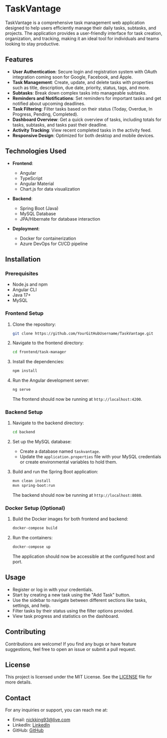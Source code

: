 # TaskVantage

TaskVantage is a comprehensive task management web application designed to help users efficiently manage their daily tasks, subtasks, and projects. The application provides a user-friendly interface for task creation, organization, and tracking, making it an ideal tool for individuals and teams looking to stay productive.

## Features

- **User Authentication**: Secure login and registration system with OAuth integration coming soon for Google, Facebook, and Apple.
- **Task Management**: Create, update, and delete tasks with properties such as title, description, due date, priority, status, tags, and more.
- **Subtasks**: Break down complex tasks into manageable subtasks.
- **Reminders and Notifications**: Set reminders for important tasks and get notified about upcoming deadlines.
- **Task Filtering**: Filter tasks based on their status (Today, Overdue, In Progress, Pending, Completed).
- **Dashboard Overview**: Get a quick overview of tasks, including totals for tasks, subtasks, and tasks past their deadline.
- **Activity Tracking**: View recent completed tasks in the activity feed.
- **Responsive Design**: Optimized for both desktop and mobile devices.

## Technologies Used

- **Frontend**:
  - Angular
  - TypeScript
  - Angular Material
  - Chart.js for data visualization

- **Backend**:
  - Spring Boot (Java)
  - MySQL Database
  - JPA/Hibernate for database interaction

- **Deployment**:
  - Docker for containerization
  - Azure DevOps for CI/CD pipeline

## Installation

### Prerequisites

- Node.js and npm
- Angular CLI
- Java 17+
- MySQL

### Frontend Setup

1. Clone the repository:
   ```bash
   git clone https://github.com/YourGitHubUsername/TaskVantage.git
   ```
2. Navigate to the frontend directory:
   ```bash
   cd frontend/task-manager
   ```
3. Install the dependencies:
   ```bash
   npm install
   ```
4. Run the Angular development server:
   ```bash
   ng serve
   ```
   The frontend should now be running at `http://localhost:4200`.

### Backend Setup

1. Navigate to the backend directory:
   ```bash
   cd backend
   ```
2. Set up the MySQL database:
   - Create a database named `taskvantage`.
   - Update the `application.properties` file with your MySQL credentials or create environmental variables to hold them.

3. Build and run the Spring Boot application:
   ```bash
   mvn clean install
   mvn spring-boot:run
   ```
   The backend should now be running at `http://localhost:8080`.

### Docker Setup (Optional)

1. Build the Docker images for both frontend and backend:
   ```bash
   docker-compose build
   ```
2. Run the containers:
   ```bash
   docker-compose up
   ```
   The application should now be accessible at the configured host and port.

## Usage

- Register or log in with your credentials.
- Start by creating a new task using the "Add Task" button.
- Use the sidebar to navigate between different sections like tasks, settings, and help.
- Filter tasks by their status using the filter options provided.
- View task progress and statistics on the dashboard.

## Contributing

Contributions are welcome! If you find any bugs or have feature suggestions, feel free to open an issue or submit a pull request.

## License

This project is licensed under the MIT License. See the [LICENSE](policy.md) file for more details.

## Contact

For any inquiries or support, you can reach me at:
- Email: [nickking93@live.com](mailto:nickking93@live.com)
- LinkedIn: [LinkedIn](www.linkedin.com/in/rnking93)
- GitHub: [GitHub](https://github.com/quigonwhiskey)